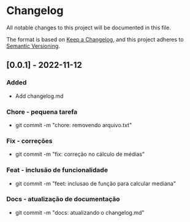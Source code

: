 # Changelog
All notable changes to this project will be documented in this file.

The format is based on [Keep a Changelog](https://keepachangelog.com/en/1.0.0/),
and this project adheres to [Semantic Versioning](https://semver.org/spec/v2.0.0.html).

## [0.0.1] - 2022-11-12
### Added
- Add changelog.md
### Chore - pequena tarefa
- git commit -m "chore: removendo arquivo.txt"
### Fix - correções
- git commit -m "fix: correção no cálculo de médias"
### Feat - inclusão de funcionalidade
- git commit -m "feet: inclusao de função para calcular mediana"
### Docs - atualização de documentação
- git commit -m "docs: atualizando o changelog.md"
